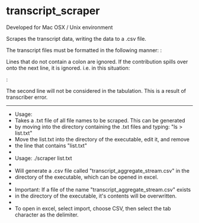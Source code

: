transcript_scraper
==================
Developed for Mac OSX / Unix environment

Scrapes the transcript data, writing the data to a .csv file.

The transcript files must be formatted in the following manner:
<name>:<contribution>

Lines that do not contain a colon are ignored. If the contribution spills over onto
the next line, it is ignored. i.e. in this situation:

<name>:<contribution>
<more contribution is here>

The second line will not be considered in the tabulation. This is a result
of transcriber error.

 ------------------

 * Usage:
 * Takes a .txt file of all file names to be scraped. This can be generated
 * by moving into the directory containing the .txt files and typing: "ls > list.txt"
 * Move the list.txt into the directory of the executable, edit it, and remove
 * the line that contains "list.txt"
 *
 * Usage: ./scraper list.txt
 *
 * Will generate a .csv file called "transcript_aggregate_stream.csv" in the
 * directory of the executable, which can be opened in excel.
 *
 * Important: If a file of the name "transcript_aggregate_stream.csv" exists
 * in the directory of the executable, it's contents will be overwritten.
 *
 * To open in excel, select import, choose CSV, then select the tab character as the delimiter.